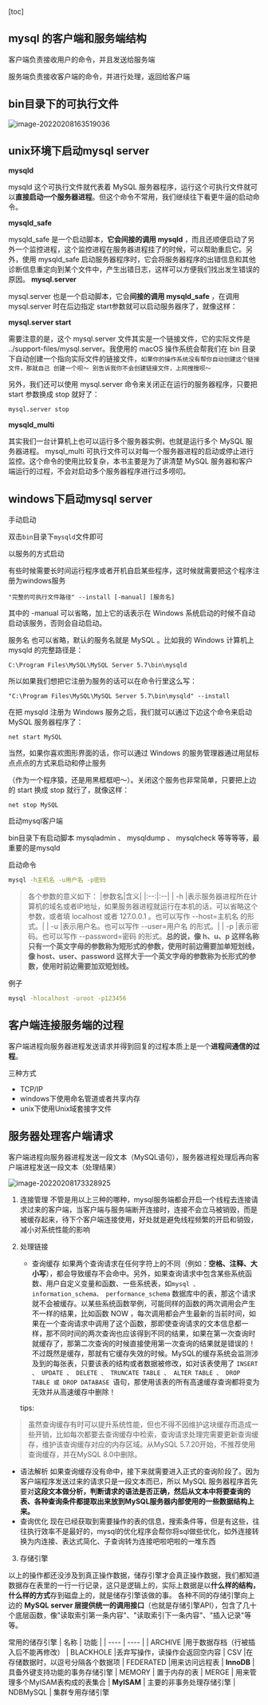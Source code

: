 [toc]
## mysql 的客户端和服务端结构

客户端负责接收用户的命令，并且发送给服务端

服务端负责接收客户端的命令，并进行处理，返回给客户端



## bin目录下的可执行文件

![image-20220208163519036](https://gitee.com/zxqzhuzhu/imgs/raw/master/picGo/image-20220208163519036.png)



## unix环境下启动mysql server

**mysqld**

mysqld 这个可执行文件就代表着 MySQL 服务器程序，运行这个可执行文件就可以**直接启动一个服务器进程**。但这个命令不常用，我们继续往下看更牛逼的启动命令。

**mysqld_safe**

mysqld_safe 是一个启动脚本，**它会间接的调用 mysqld** ，而且还顺便启动了另外一个监控进程，这个监控进程在服务器进程挂了的时候，可以帮助重启它。另外，使用 mysqld_safe 启动服务器程序时，它会将服务器程序的出错信息和其他诊断信息重定向到某个文件中，产生出错日志，这样可以方便我们找出发生错误的原因。
**mysql.server**

mysql.server 也是一个启动脚本，它会**间接的调用 mysqld_safe** ，在调用 mysql.server 时在后边指定 start参数就可以启动服务器序了，就像这样：

**mysql.server start**

需要注意的是，这个 mysql.server 文件其实是一个链接文件，它的实际文件是 ../support-files/mysql.server。我使用的 macOS 操作系统会帮我们在 bin 目录下自动创建一个指向实际文件的链接文件，`如果你的操作系统没有帮你自动创建这个链接文件，那就自己
创建一个呗～ 别告诉我你不会创建链接文件，上网搜搜呗～`

另外，我们还可以使用 mysql.server 命令来关闭正在运行的服务器程序，只要把 start 参数换成 stop 就好了：
```sh
mysql.server stop
```
 **mysqld_multi**

其实我们一台计算机上也可以运行多个服务器实例，也就是运行多个 MySQL 服务器进程。 mysql_multi 可执行文件可以对每一个服务器进程的启动或停止进行监控。这个命令的使用比较复杂，本书主要是为了讲清楚 MySQL 服务器和客户端运行的过程，不会对启动多个服务器程序进行过多唠叨。



## windows下启动mysql server

手动启动

双击`bin`目录下`mysqld`文件即可

以服务的方式启动

有些时候需要长时间运行程序或者开机自启某些程序，这时候就需要把这个程序注册为windows服务

```
"完整的可执行文件路径" --install [-manual] [服务名]
```

其中的 -manual 可以省略，加上它的话表示在 Windows 系统启动的时候不自动启动该服务，否则会自动启动。

服务名 也可以省略，默认的服务名就是 MySQL 。比如我的 Windows 计算机上 mysqld 的完整路径是：

```
C:\Program Files\MySQL\MySQL Server 5.7\bin\mysqld
```

所以如果我们想把它注册为服务的话可以在命令行里这么写：

```
"C:\Program Files\MySQL\MySQL Server 5.7\bin\mysqld" --install
```

在把 mysqld 注册为 Windows 服务之后，我们就可以通过下边这个命令来启动 MySQL 服务器程序了：

```
net start MySQL
```

当然，如果你喜欢图形界面的话，你可以通过 Windows 的服务管理器通过用鼠标点点点的方式来启动和停止服务

（作为一个程序猿，还是用黑框框吧～）。关闭这个服务也非常简单，只要把上边的 start 换成 stop 就行了，就像这样：

```
net stop MySQL
```



启动mysql客户端

bin目录下有启动脚本 mysqladmin 、 mysqldump 、 mysqlcheck 等等等等，最重要的是mysqld



启动命令

```sh
mysql -h主机名 -u用户名 -p密码
```

> 各个参数的意义如下： |参数名|含义| |:--:|:--| | -h |表示服务器进程所在计算机的域名或者IP地址，如果服务器进程就运行在本机的话，可以省略这个参数，或者填 localhost 或者 127.0.0.1 。也可以写作 --host=主机名 的形式。| | -u |表示用户名。也可以写作 --user=用户名 的形式。| | -p |表示密码。也可以写作 --password=密码 的形式。**总的说，像 h、u、p 这样名称只有一个英文字母的参数称为短形式的参数，使用时前边需要加单短划线，像 host、user、password 这样大于一个英文字母的参数称为长形式的参数，使用时前边需要加双短划线。**

例子

```sh
mysql -hlocalhost -uroot -p123456
```



## 客户端连接服务端的过程

客户端进程向服务器进程发送请求并得到回复的过程本质上是一个**进程间通信的过程**。

三种方式

- TCP/IP
- windows下使用命名管道或者共享内存
- unix下使用Unix域套接字文件



## 服务器处理客户端请求

客户端进程向服务器进程发送一段文本（MySQL语句），服务器进程处理后再向客户端进程发送一段文本（处理结果）

![image-20220208173328925](https://gitee.com/zxqzhuzhu/imgs/raw/master/picGo/image-20220208173328925.png)

1. 连接管理
不管是用以上三种的哪种，mysql服务端都会开启一个线程去连接请求过来的客户端，当客户端与服务端断开连接时，连接不会立马被销毁，而是被缓存起来，待下个客户端连接使用，好处就是避免线程频繁的开启和销毁，减小对系统性能的影响
2. 处理链接
   - 查询缓存
如果两个查询请求在任何字符上的不同（例如：**空格、注释、大小写**），都会导致缓存不会命中。另外，如果查询请求中包含某些系统函数、用户自定义变量和函数、一些系统表，如`mysql 、information_schema、 performance_schema` 数据库中的表，那这个请求就不会被缓存。以某些系统函数举例，可能同样的函数的两次调用会产生不一样的结果，比如函数 NOW ，每次调用都会产生最新的当前时间，如果在一个查询请求中调用了这个函数，那即使查询请求的文本信息都一样，那不同时间的两次查询也应该得到不同的结果，如果在第一次查询时就缓存了，那第二次查询的时候直接使用第一次查询的结果就是错误的！
不过既然是缓存，那就有它缓存失效的时候。MySQL的缓存系统会监测涉及到的每张表，只要该表的结构或者数据被修改，如对该表使用了 `INSERT 、 UPDATE 、 DELETE 、 TRUNCATE TABLE 、 ALTER TABLE 、 DROP TABLE 或 DROP DATABASE `语句，那使用该表的所有高速缓存查询都将变为无效并从高速缓存中删除！

    tips:
> 虽然查询缓存有时可以提升系统性能，但也不得不因维护这块缓存而造成一些开销，比如每次都要去查询缓存中检索，查询请求处理完需要更新查询缓存，维护该查询缓存对应的内存区域。从MySQL 5.7.20开始，不推荐使用查询缓存，并在MySQL 8.0中删除。
    
    
- 语法解析
如果查询缓存没有命中，接下来就需要进入正式的查询阶段了。因为客户端程序发送过来的请求只是一段文本而已，所以 MySQL 服务器程序首先要对**这段文本做分析，判断请求的语法是否正确，然后从文本中将要查询的表、各种查询条件都提取出来放到MySQL服务器内部使用的一些数据结构上来。**
- 查询优化
现在已经获取到需要操作的表的信息，搜索条件等，但是有这些，往往执行效率不是最好的，mysql的优化程序会帮你将sql做些优化，如外连接转换为内连接、表达式简化、子查询转为连接吧啦吧啦的一堆东西

3. 存储引擎

以上的操作都还没涉及到真正操作数据，储存引擎才会真正操作数据，我们都知道数据存在表里的一行一行记录，这只是逻辑上的，实际上数据是以**什么样的结构，什么样的方式**存到磁盘上的，就是储存引擎该做的事。
各种不同的存储引擎向上边的 **MySQL server 层提供统一的调用接口**（也就是存储引擎API），包含了几十个底层函数，像"读取索引第一条内容"、"读取索引下一条内容"、"插入记录"等等。

常用的储存引擎
| 名称 | 功能 | 
| ---- | ---- |
| ARCHIVE |用于数据存档（行被插入后不能再修改）
| BLACKHOLE |丢弃写操作，读操作会返回空内容
| CSV |在存储数据时，以逗号分隔各个数据项
| FEDERATED |用来访问远程表
| **InnoDB** | 具备外键支持功能的事务存储引擎
| MEMORY | 置于内存的表
| MERGE | 用来管理多个MyISAM表构成的表集合
| **MyISAM** | 主要的非事务处理存储引擎
| NDBMySQL | 集群专用存储引擎